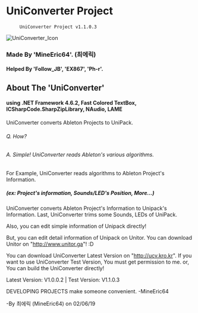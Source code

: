# UniConverter Project

         UniConverter Project v1.1.0.3
![UniConverter_Icon](https://github.com/MineEric64/UniConverter-Project/blob/master/Resources/uniconverter_icon.png)
### Made By 'MineEric64'. (최에릭)
#### Helped By 'Follow_JB', 'EX867', 'Ph-r'.

## About The 'UniConverter'

#### using .NET Framework 4.6.2, Fast Colored TextBox, ICSharpCode.SharpZipLibrary, NAudio, LAME

UniConverter converts Ableton Projects to UniPack.
###### Q. How? 
###### A. Simple! UniConverter reads Ableton's various algorithms.

For Example, UniConverter reads algorithms to Ableton Project's Information.
##### (ex: Project's information, Sounds/LED's Position, More...)

UniConverter converts Ableton Project's Information to Unipack's Information.
Last, UniConverter trims some Sounds, LEDs of UniPack.

Also, you can edit simple information of Unipack directly!

But, you can edit detail information of Unipack on Unitor.
You can download Unitor on "http://www.unitor.ga"! :D

You can download UniConverter Latest Version on "http://ucv.kro.kr".
If you want to use UniConverter Test Version, You must get permission to me. or, You can build the UniConverter directly!

Latest Version: V1.0.0.2   |   Test Version: V1.1.0.3

DEVELOPING PROJECTS make someone convenient. -MineEric64

-By 최에릭 (MineEric64) on 02/06/19

